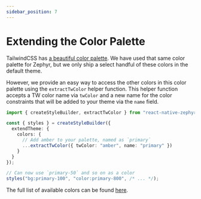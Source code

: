 ```yaml
---
sidebar_position: 7
---
```


# Extending the Color Palette

TailwindCSS has [a beautiful color palette](https://tailwindcss.com/docs/customizing-colors). We have used that same color palette for Zephyr, but we only ship a select handful of these colors in the default theme.

However, we provide an easy way to access the other colors in this color palette using the `extractTwColor` helper function. This helper function accepts a TW color name via `twColor` and a new name for the color constraints that will be added to your theme via the `name` field.

```ts
import { createStyleBuilder, extractTwColor } from "react-native-zephyr";

const { styles } = createStyleBuilder({
  extendTheme: {
    colors: {
      // Add amber to your palette, named as `primary`
      ...extractTwColor({ twColor: "amber", name: "primary" })
    }
  }
});

// Can now use `primary-50` and so on as a color
styles("bg:primary-100", "color:primary-800", /* ... */);
```

The full list of available colors can be found [here](https://github.com/FormidableLabs/react-native-zephyr/blob/master/packages/core/src/handlers/twColors.ts).

